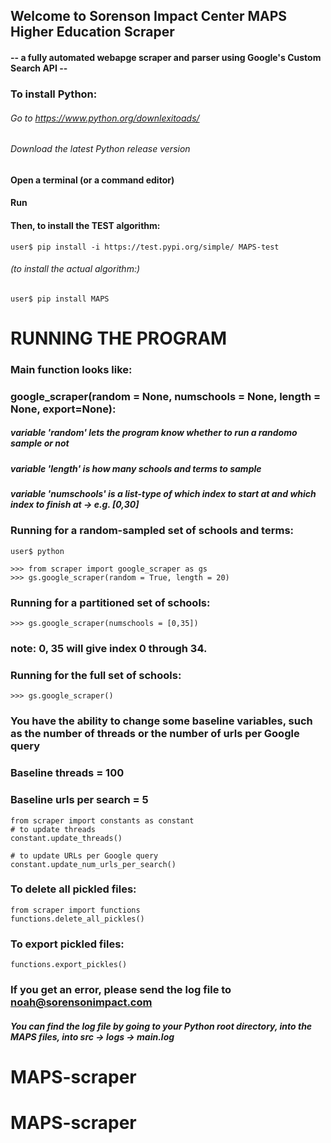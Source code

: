 ## Welcome to Sorenson Impact Center MAPS Higher Education Scraper
#### -- a fully automated webapge scraper and parser using Google's Custom Search API -- 

### To install Python:

###### Go to https://www.python.org/downlexitoads/
###### Download the latest Python release version

#### Open a terminal (or a command editor)
#### Run

#### Then, to install the TEST algorithm: 
```
user$ pip install -i https://test.pypi.org/simple/ MAPS-test
```

######  (to install the actual algorithm:)
```
user$ pip install MAPS
```


# RUNNING THE PROGRAM
### Main function looks like: 
### google_scraper(random = None, numschools = None, length = None, export=None):
##### variable 'random' lets the program know whether to run a randomo sample or not
##### variable 'length' is how many schools and terms to sample
##### variable 'numschools' is a list-type of which index to start at and which index to finish at -> e.g. [0,30]

### Running for a random-sampled set of schools and terms:
```
user$ python

>>> from scraper import google_scraper as gs
>>> gs.google_scraper(random = True, length = 20)
```
### Running for a partitioned set of schools:
```
>>> gs.google_scraper(numschools = [0,35])
```
### note: 0, 35 will give index 0 through 34.

### Running for the full set of schools:
```
>>> gs.google_scraper()
```

### You have the ability to change some baseline variables, such as the number of threads or the number of urls per Google query
### Baseline threads = 100
### Baseline urls per search = 5
```
from scraper import constants as constant
# to update threads
constant.update_threads()

# to update URLs per Google query
constant.update_num_urls_per_search()

```

### To delete all pickled files:

```
from scraper import functions
functions.delete_all_pickles()
```


### To export pickled files:

```
functions.export_pickles()
```


### If you get an error, please send the log file to noah@sorensonimpact.com
##### You can find the log file by going to your Python root directory, into the MAPS files, into src -> logs -> main.log

# MAPS-scraper
# MAPS-scraper
